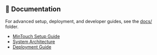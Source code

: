 ## 📄 Documentation
For advanced setup, deployment, and developer guides, see the [docs/](./docs) folder.

- [MinTouch Setup Guide](./docs/setup_minitouch.md)
- [System Architecture](./docs/architecture.md)
- [Deployment Guide](./docs/deployment_guide.md)

